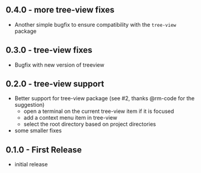 ## 0.4.0 - more tree-view fixes
* Another simple bugfix to ensure compatibility with the `tree-view` package
## 0.3.0 - tree-view fixes
* Bugfix with new version of treeview
## 0.2.0 - tree-view support
* Better support for tree-view package (see #2, thanks @rm-code for the suggestion)
  * open a terminal on the current tree-view item if it is focused
  * add a context menu item in tree-view
  * select the root directory based on project directories
* some smaller fixes
## 0.1.0 - First Release
* initial release
